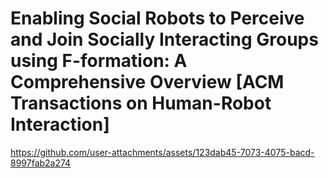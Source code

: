 # Enabling Social Robots to Perceive and Join Socially Interacting Groups using F-formation: A Comprehensive Overview [ACM Transactions on Human-Robot Interaction]



https://github.com/user-attachments/assets/123dab45-7073-4075-bacd-8997fab2a274

